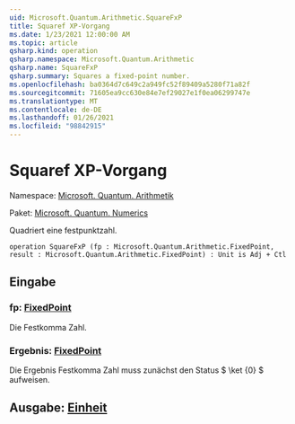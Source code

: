 ```yaml
---
uid: Microsoft.Quantum.Arithmetic.SquareFxP
title: Squaref XP-Vorgang
ms.date: 1/23/2021 12:00:00 AM
ms.topic: article
qsharp.kind: operation
qsharp.namespace: Microsoft.Quantum.Arithmetic
qsharp.name: SquareFxP
qsharp.summary: Squares a fixed-point number.
ms.openlocfilehash: ba0364d7c649c2a949fc52f89409a5280f71a82f
ms.sourcegitcommit: 71605ea9cc630e84e7ef29027e1f0ea06299747e
ms.translationtype: MT
ms.contentlocale: de-DE
ms.lasthandoff: 01/26/2021
ms.locfileid: "98842915"
---
```

# <a name="squarefxp-operation"></a>Squaref XP-Vorgang

Namespace: [Microsoft. Quantum. Arithmetik](xref:Microsoft.Quantum.Arithmetic)

Paket: [Microsoft. Quantum. Numerics](https://nuget.org/packages/Microsoft.Quantum.Numerics)


Quadriert eine festpunktzahl.

```qsharp
operation SquareFxP (fp : Microsoft.Quantum.Arithmetic.FixedPoint, result : Microsoft.Quantum.Arithmetic.FixedPoint) : Unit is Adj + Ctl
```


## <a name="input"></a>Eingabe

### <a name="fp--fixedpoint"></a>fp: [FixedPoint](xref:Microsoft.Quantum.Arithmetic.FixedPoint)

Die Festkomma Zahl.


### <a name="result--fixedpoint"></a>Ergebnis: [FixedPoint](xref:Microsoft.Quantum.Arithmetic.FixedPoint)

Die Ergebnis Festkomma Zahl muss zunächst den Status $ \ket {0} $ aufweisen.



## <a name="output--unit"></a>Ausgabe: [Einheit](xref:microsoft.quantum.lang-ref.unit)

